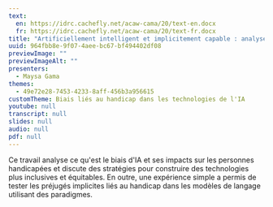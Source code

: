 ```yaml
---
text:
  en: https://idrc.cachefly.net/acaw-cama/20/text-en.docx
  fr: https://idrc.cachefly.net/acaw-cama/20/text-fr.docx
title: "Artificiellement intelligent et implicitement capable : analyse du biais du modèle linguistique envers les personnes handicapées"
uuid: 964fbb8e-9f07-4aee-bc67-bf494402df08
previewImage: ""
previewImageAlt: ""
presenters:
  - Maysa Gama
themes:
  - 49e72e28-7453-4233-8aff-456b3a956615
customTheme: Biais liés au handicap dans les technologies de l'IA
youtube: null
transcript: null
slides: null
audio: null
pdf: null
---
```

Ce travail analyse ce qu'est le biais d'IA et ses impacts sur les personnes handicapées et discute des stratégies pour construire des technologies plus inclusives et équitables. En outre, une expérience simple a permis de tester les préjugés implicites liés au handicap dans les modèles de langage utilisant des paradigmes.
